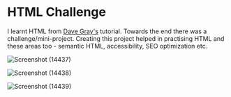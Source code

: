 # HTML Challenge
I learnt HTML from [Dave Gray's](https://www.youtube.com/watch?v=kUMe1FH4CHE) tutorial. Towards the end there was a challenge/mini-project.
Creating this project helped in practising HTML and these areas too - semantic HTML, accessibility, SEO optimization etc. 

![Screenshot (14437)](https://github.com/divyKS/tacoShop-html/assets/99929901/4fcdede9-c530-4abf-b89f-2754bfdb966f)

![Screenshot (14438)](https://github.com/divyKS/tacoShop-html/assets/99929901/868879b2-b3c1-432f-84a8-3489f3911dd5)

![Screenshot (14439)](https://github.com/divyKS/tacoShop-html/assets/99929901/bbeaf514-655e-450c-bd66-e115fc346b9f)
